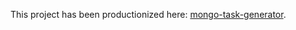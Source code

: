 This project has been productionized here: [mongo-task-generator](https://github.com/mongodb/mongo-task-generator).
